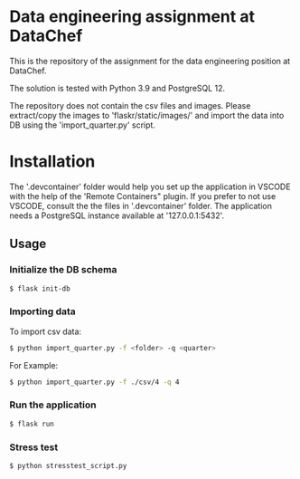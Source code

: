 # Data engineering assignment at DataChef

This is the repository of the assignment for the data engineering position at DataChef.

The solution is tested with Python 3.9 and PostgreSQL 12.

The repository does not contain the csv files and images. Please extract/copy the images to 'flaskr/static/images/' and import the data into DB using the 'import_quarter.py' script.

# Installation
The '.devcontainer' folder would help you set up the application in VSCODE with the help of the 'Remote Containers" plugin. If you prefer to not use VSCODE, consult the the files in '.devcontainer' folder. The application needs a PostgreSQL instance available at '127.0.0.1:5432'.

## Usage

### Initialize the DB schema
``` bash
$ flask init-db
```

### Importing data
To import csv data:
``` bash
$ python import_quarter.py -f <folder> -q <quarter>
```

For Example:
``` bash
$ python import_quarter.py -f ./csv/4 -q 4
```

### Run the application
``` bash
$ flask run
```

### Stress test
``` bash
$ python stresstest_script.py
```
